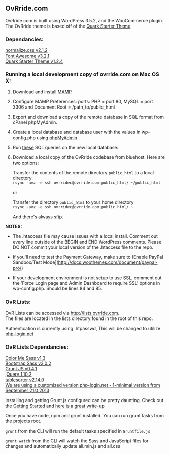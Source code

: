 ## OvRride.com

OvRride.com is built using WordPress 3.5.2, and the WooCommerce plugin. The OvRride theme is based off of the [Quark Starter Theme](http://quarktheme.com/).


### Dependancies:

[normalize.css v2.1.2](git.io/normalize)  
[Font Awesome v3.2.1](http://fortawesome.github.io/Font-Awesome/)  
[Quark Starter Theme v1.2.4](https://github.com/maddisondesigns/Quark)  

### Running a local development copy of ovrride.com on Mac OS X:

1. Download and install [MAMP](http://www.mamp.info/en/index.html)

2. Configure MAMP Preferences: ports: PHP = port 80, MySQL = port 3306 and Document Root = /path_to/public_html

3. Export and download a copy of the remote database in SQL format from cPanel phpMyAdmin.

4. Create a local database and database user with the values in wp-config.php using [phpMyAdmin](http://***REMOVED***/MAMP/?language=English)

5. Run [these](https://gist.github.com/AJ-Acevedo/0b09bedc776895fb6f93) SQL queries on the new local database:

6. Download a local copy of the OvRride codebase from bluehost. Here are two options:

    Transfer the contents of the remote directory `public_html` to a local directory  
    `rsync -avz -e ssh ovrridec@ovrride.com:public_html/ ~/public_html`

    or  

    Transfer the directory `public_html` to your home directory  
    `rsync -avz -e ssh ovrridec@ovrride.com:public_html/ ~`

    And there's always sftp.


**NOTES:**

- The .htaccess file may cause issues with a local install. Comment out every line outside of the BEGIN and END WordPress comments. Please DO NOT commit your local version of the .htaccess file to the repo.

- If you'll need to test the Payment Gateway, make sure to (Enable PayPal Sandbox/Test Mode](http://docs.woothemes.com/document/paypal-pro/)

- If your development environment is not setup to use SSL, comment out the 'Force Login page and Admin Dashboard to require SSL' options in wp-config.php. Should be lines 84 and 85.

### OvR Lists:

OvR Lists can be accessed via http://lists.ovrride.com.  
The files are located in the lists directory found in the root of this repo.

Authentication is currently using .htpasswd, This will be changed to utilize [php-login.net](http://php-login.net)

### OvR Lists Dependancies:

[Color Me Sass v1.3](http://www.richbray.me/cms/)  
[Bootstrap Sass v3.0.2](https://github.com/jlong/sass-bootstrap)  
[Grunt JS v0.4.1](http://gruntjs.com)  
[jQuery 1.10.2](http://jquery.com)  
[tablesorter v2.14.0](https://github.com/Mottie/tablesorter)  
[We are using a customized version php-login.net - 1-minimal version from September 21st 2013](https://github.com/panique/php-login)

Installing and getting Grunt.js configured can be pretty daunting. Check out the [Getting Started](http://gruntjs.com/getting-started) and [here is a great write-up](http://blog.raddevon.com/becoming-self-sufficient-with-grunt-js/)

Once you have node, npm and grunt installed. You can run grunt tasks from the projects root.

`grunt` from the CLI will run the default tasks specified in `Gruntfile.js`

`grunt watch` from the CLI will watch the Sass and JavaScript files for changes and automatically update all.min.js and all.css
